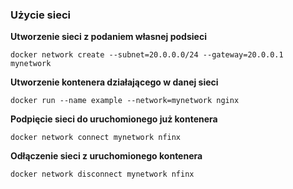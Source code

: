 ### Użycie sieci

**Utworzenie sieci z podaniem własnej podsieci**

```shell
docker network create --subnet=20.0.0.0/24 --gateway=20.0.0.1 mynetwork
```

**Utworzenie kontenera działającego w danej sieci**

```shell
docker run --name example --network=mynetwork nginx
```

**Podpięcie sieci do uruchomionego już kontenera**

```shell
docker network connect mynetwork nfinx
```

**Odłączenie sieci z uruchomionego kontenera**

```shell
docker network disconnect mynetwork nfinx
```

